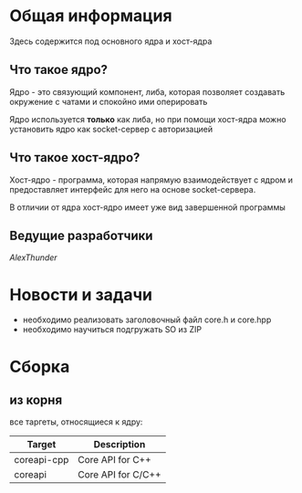 # Общая информация

Здесь содержится под основного ядра и хост-ядра

## Что такое ядро?
Ядро - это связующий компонент, либа, которая позволяет создавать окружение с чатами и спокойно ими оперировать

Ядро используется **только** как либа, но при помощи хост-ядра можно установить ядро как socket-сервер с авторизацией

## Что такое хост-ядро?
Хост-ядро - программа, которая напрямую взаимодействует с ядром и предоставляет интерфейс для него на основе socket-сервера.

В отличии от ядра хост-ядро имеет уже вид завершенной программы

## Ведущие разработчики

*AlexThunder*

# Новости и задачи

- необходимо реализовать заголовочный файл core.h и core.hpp
- необходимо научиться подгружать SO из ZIP

# Сборка

## из корня
все таргеты, относящиеся к ядру:

| Target | Description |
| --- | --- |
| coreapi-cpp | Core API for C++ |
| coreapi | Core API for C/C++ |
